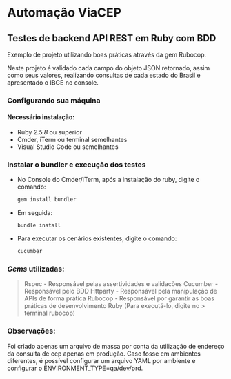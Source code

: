 # Automação ViaCEP
## Testes de backend API REST em Ruby com BDD

Exemplo de projeto utilizando boas práticas através da gem Rubocop.

Neste projeto é validado cada campo do objeto JSON retornado, assim como seus valores, realizando consultas de cada estado do Brasil e apresentado o IBGE no console.

### Configurando sua máquina
#### Necessário instalação:
- Ruby _2.5.8_ ou superior
- Cmder, iTerm ou terminal semelhantes
- Visual Studio Code ou semelhantes

### Instalar o bundler e execução dos testes
- No Console do Cmder/iTerm, após a instalação do ruby, digite o comando:
    ```sh
    gem install bundler
    ```


- Em seguida:
  ```sh
  bundle install
  ```
- Para executar os cenários existentes, digite o comando:
  ```sh
  cucumber
  ```

### _Gems_ utilizadas:
> Rspec - Responsável pelas assertividades e validações
> Cucumber - Responsável pelo BDD
> Httparty - Responsável pela manipulação de APIs de forma prática
> Rubocop - Responsável por garantir as boas práticas de desenvolvimento Ruby (Para executá-lo, digite no > terminal rubocop)

### Observações:
Foi criado apenas um arquivo de massa por conta da utilização de endereço da consulta de cep apenas em produção. Caso fosse em ambientes diferentes, é possível configurar um arquivo YAML por ambiente e configurar o ENVIRONMENT_TYPE=qa/dev/prd.
